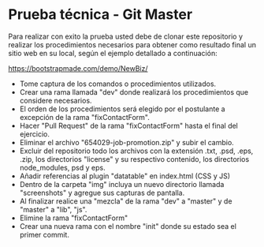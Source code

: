 # Prueba técnica - Git Master

Para realizar con exito la prueba usted debe de clonar este repositorio y realizar los procedimientos necesarios para obtener como resultado final un sitio web en su local, según el ejemplo detallado a continuación:

https://bootstrapmade.com/demo/NewBiz/

- Tome captura de los comandos o procedimientos utilizados.
- Crear una rama llamada "dev" donde realizará los procedimientos que considere necesarios. 
- El orden de los procedimientos será elegido por el postulante a excepción de la rama "fixContactForm".
- Hacer "Pull Request" de la rama "fixContactForm" hasta el final del ejercicio. 
- Eliminar el archivo "654029-job-promotion.zip" y subir el cambio. 
- Excluir del repositorio todo los archivos con la extensión .txt, .psd, .eps, .zip, los directorios "license" y su respectivo contenido, los directorios node_modules, psd y eps. 
- Añadir referencias al plugin "datatable" en index.html (CSS y JS)
- Dentro de la carpeta "img" incluya un nuevo directorio llamada "screenshots" y agregue sus capturas de pantalla.
- Al finalizar realice una "mezcla" de la rama "dev" a "master" y de "master" a "lib", "js". 
- Elimine la rama "fixContactForm"
- Crear una nueva rama con el nombre "init" donde su estado sea el primer commit.